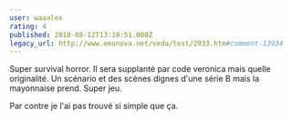 ```yaml
---
user: waaalex
rating: 4
published: 2010-08-12T13:18:51.000Z
legacy_url: http://www.emunova.net/veda/test/2933.htm#comment-13934
---
```

Super survival horror. Il sera supplanté par code veronica mais quelle originalité.
Un scénario et des scènes dignes d'une série B mais la mayonnaise prend.
Super jeu.

Par contre je l'ai pas trouvé si simple que ça.